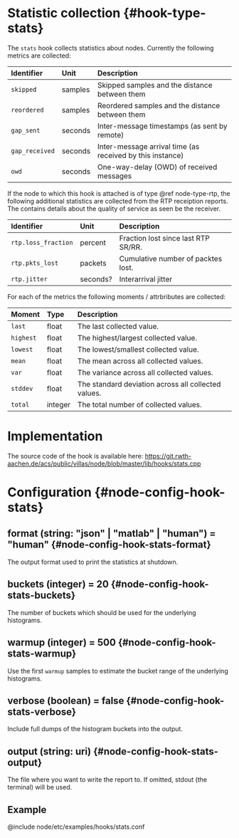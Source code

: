 # Statistic collection {#hook-type-stats}

The `stats` hook collects statistics about nodes.
Currently the following metrics are collected:

| Identifier     | Unit    | Description                                               |
| :--            | :--     | :--                                                       |
| `skipped`      | samples | Skipped samples and the distance between them             |
| `reordered`    | samples | Reordered samples and the distance between them           |
| `gap_sent`     | seconds | Inter-message timestamps (as sent by remote)              |
| `gap_received` | seconds | Inter-message arrival time (as received by this instance) |
| `owd`          | seconds | One-way-delay (OWD) of received messages                  |


If the node to which this hook is attached is of type @ref node-type-rtp, the following additional statistics are collected from the RTP receiption reports.
The contains details about the quality of service as seen be the receiver.

| Identifier             | Unit    | Description                         |
| :--                    | :--     | :--                                 |
| `rtp.loss_fraction`    | percent | Fraction lost since last RTP SR/RR. |
| `rtp.pkts_lost`        | packets | Cumulative number of packtes lost.  |
| `rtp.jitter`           | seconds?| Interarrival jitter                 |


For each of the metrics the following moments / attrbributes are collected:

| Moment    | Type    | Description                                         |
|:--        |:--      |:--                                                  |
| `last`    | float   | The last collected value.                           |
| `highest` | float   | The highest/largest collected value.                |
| `lowest`  | float   | The lowest/smallest collected value.                |
| `mean`    | float   | The mean across all collected values.               |
| `var`     | float   | The variance across all collected values.           |
| `stddev`  | float   | The standard deviation across all collected values. |
| `total`   | integer | The total number of collected values.               |

# Implementation

The source code of the hook is available here:
https://git.rwth-aachen.de/acs/public/villas/node/blob/master/lib/hooks/stats.cpp


# Configuration {#node-config-hook-stats}

## format (string: "json" | "matlab" | "human") = "human" {#node-config-hook-stats-format}

The output format used to print the statistics at shutdown.

## buckets (integer) = 20 {#node-config-hook-stats-buckets}

The number of buckets which should be used for the underlying histograms.

## warmup (integer) = 500 {#node-config-hook-stats-warmup}

Use the first `warmup` samples to estimate the bucket range of the underlying histograms.

## verbose (boolean) = false {#node-config-hook-stats-verbose}

Include full dumps of the histogram buckets into the output.

## output (string: uri) {#node-config-hook-stats-output}

The file where you want to write the report to.
If omitted, stdout (the terminal) will be used.

## Example

@include node/etc/examples/hooks/stats.conf
